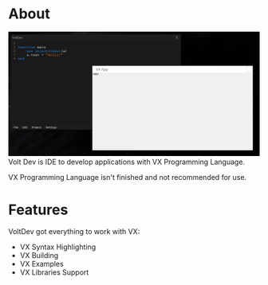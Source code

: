 # About
![Screenshoot](https://github.com/qrai/VoltDev/blob/master/img/vx.PNG?raw=true)
Volt Dev is IDE to develop applications with VX Programming Language.

VX Programming Language isn't finished and not recommended for use.
# Features 
VoltDev got everything to work with VX:
- VX Syntax Highlighting 
- VX Building
- VX Examples
- VX Libraries Support
